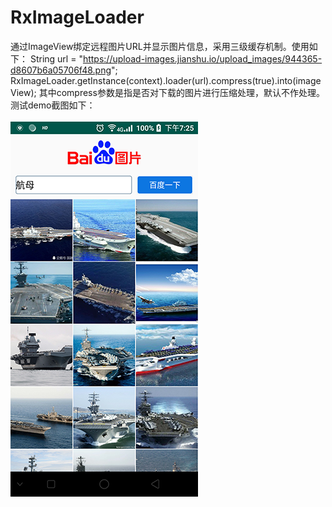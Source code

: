 # RxImageLoader
通过ImageView绑定远程图片URL并显示图片信息，采用三级缓存机制。使用如下：
String url = "https://upload-images.jianshu.io/upload_images/944365-d8607b6a05706f48.png";
RxImageLoader.getInstance(context).loader(url).compress(true).into(imageView);
其中compress参数是指是否对下载的图片进行压缩处理，默认不作处理。
测试demo截图如下：<br>  
![demo picture](https://github.com/xl040301/RxImageLoader/blob/master/Screenshot_20190318-192538.png)
